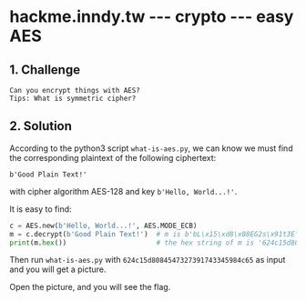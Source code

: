 # hackme.inndy.tw --- crypto --- easy AES

## 1. Challenge

```
Can you encrypt things with AES?
Tips: What is symmetric cipher?
```

## 2. Solution

According to the python3 script `what-is-aes.py`, we can know we must find the corresponding plaintext of the following ciphertext:

```
b'Good Plain Text!'
```

with cipher algorithm AES-128 and key `b'Hello, World...!'`.

It is easy to find:

```python
c = AES.new(b'Hello, World...!', AES.MODE_ECB)
m = c.decrypt(b'Good Plain Text!')  # m is b'bL\x15\xd8\x08EG2s\x91t3E\x98Le'
print(m.hex())                      # the hex string of m is '624c15d8084547327391743345984c65'
```

Then run `what-is-aes.py` with `624c15d8084547327391743345984c65` as input and you will get a picture.

Open the picture, and you will see the flag.

